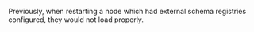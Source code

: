 Previously, when restarting a node which had external schema registries configured, they would not load properly.
